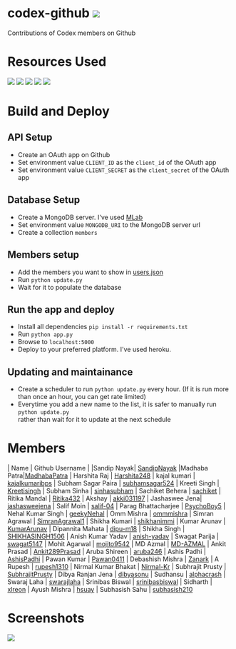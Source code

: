 # codex-github [![](https://img.shields.io/badge/codex-github-blue.svg?style=for-the-badge&display=inline-block)](http://codex.subhrajitpy.me)
Contributions of Codex members on Github 

# Resources Used

![](https://img.shields.io/badge/python-flask-green.svg?style=for-the-badge&display=inline-block&logo=python)
![](https://img.shields.io/badge/%E2%86%91_Deploy_to-Heroku-7056bf.svg?style=for-the-badge&display=inline-block&logo=heroku)
![](https://img.shields.io/badge/MongoDB-3.6-brightgreen.svg?style=for-the-badge&display=inline-block&logo=mongodb)
![](https://img.shields.io/badge/html-5-blue.svg?style=for-the-badge&display=inline-block&logo=html5)
![](https://img.shields.io/badge/css-3-green.svg?style=for-the-badge&display=inline-block&logo=css3)

# Build and Deploy

## API Setup

- Create an OAuth app on Github
- Set environment value `CLIENT_ID` as the `client_id` of the OAuth app
- Set environment value `CLIENT_SECRET` as the `client_secret` of the OAuth app

## Database Setup

- Create a MongoDB server. I've used [MLab](https://www.mlab.com/)
- Set environment value `MONGODB_URI` to the MongoDB server url
- Create a collection `members`

## Members setup

- Add the members you want to show in [users.json](./static/users.json)
- Run `python update.py`
- Wait for it to populate the database

## Run the app and deploy

- Install all dependencies `pip install -r requirements.txt`
- Run `python app.py`
- Browse to `localhost:5000`
- Deploy to your preferred platform. I've used heroku.

## Updating and maintainance

- Create a scheduler to run `python update.py` every hour. (If it is run more than once an hour, you can get rate limited)
- Everytime you add a new name to the list, it is safer to manually run `python update.py` \
  rather than wait for it to update at the next schedule

# Members

| Name | Github Username |
|Sandip Nayak| [SandipNayak](https://github.com/SandipNayak)
|Madhaba Patra|[MadhabaPatra](https://github.com/MadhabaPatra)
| Harshita Raj | [Harshita248](https://github.com/Harshita248)
| kajal kumari | [kajalkumaribps](https://github.com/kajalkumaribps)
| Subham Sagar Paira | [subhamsagar524](https://github.com/subhamsagar524)
| Kreeti Singh | [Kreetisingh](https://github.com/Kreetisingh)
| Subham Sinha | [sinhasubham](https://github.com/sinhasubham)
| Sachiket Behera | [sachiket](https://github.com/sachiket)
| Ritika Mandal | [Ritika432](https://github.com/Ritika432)
| Akshay | [akki031197](https://github.com/akki031197)
| Jashaswee Jena| [jashasweejena](https://github.com/jashasweejena)
| Salif Moin | [salif-04](https://github.com/salif-04)
| Parag Bhattacharjee | [PsychoBoy5](https://github.com/PsychoBoy5)
| Nehal Kumar Singh | [geekyNehal](https://github.com/geekyNehal)
| Omm Mishra | [ommmishra](https://github.com/ommmishra)
| Simran Agrawal | [SimranAgrawal1](https://github.com/SimranAgrawal1)
| Shikha Kumari | [shikhanimmi](https://github.com/shikhanimmi)
| Kumar Arunav | [KumarArunav](https://github.com/KumarArunav)
| Dipannita Mahata | [dipu-m18](https://github.com/dipu-m18)
| Shikha Singh | [SHIKHASINGH1506](https://github.com/SHIKHASINGH1506)
| Anish Kumar Yadav | [anish-yadav](https://github.com/anish-yadav)
| Swagat Parija | [swagat5147](https://github.com/swagat5147)
| Mohit Agarwal | [mojito9542](https://github.com/mojito9542)
| MD Azmal | [MD-AZMAL](https://github.com/MD-AZMAL)
| Ankit Prasad | [Ankit289Prasad](https://github.com/Ankit289Prasad)
| Aruba Shireen | [aruba246](https://github.com/aruba246)
| Ashis Padhi |	[AshisPadhi](https://github.com/AshisPadhi)
| Pawan Kumar | [Pawan0411](https://github.com/Pawan0411)
| Debashish Mishra | [Zanark](https://github.com/Zanark)
| A Rupesh | [rupesh1310](https://github.com/rupesh1310)
| Nirmal Kumar Bhakat | [Nirmal-Kr](https://github.com/Nirmal-Kr)
| Subhrajit Prusty | [SubhrajitPrusty](https://github.com/SubhrajitPrusty)
| Dibya Ranjan Jena | [dibyasonu](https://github.com/dibyasonu)
| Sudhansu | [alphacrash](https://github.com/alphacrash)
| Swaraj Laha | [swarajlaha](https://github.com/swarajlaha)
| Srinibas Biswal | [srinibasbiswal](https://github.com/srinibasbiswal)
| Sidharth | [xlreon](https://github.com/xlreon)
| Ayush Mishra | [hsuay](https://github.com/hsuay)
| Subhasish Sahu | [subhasish210](https://github.com/subhasish210)


# Screenshots

![](./screenshot.png)
